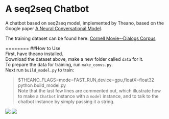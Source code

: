 # A seq2seq Chatbot

A chatbot based on seq2seq model, implemented by Theano, based on the Google paper [A Neural Conversational Model](http://arxiv.org/abs/1506.05869).

The training dataset can be found here: [Cornell Movie--Dialogs Corpus](http://www.mpi-sws.org/~cristian/Cornell_Movie-Dialogs_Corpus.html)

========
##How to Use  
First, have theano installed.  
Download the dataset above, make a new folder called `data` for it.  
To prepare the data for training, run `make_convs.py`.  
Next run `build_model.py` to train:  
>$THEANO_FLAGS=mode=FAST_RUN,device=gpu,floatX=float32 python build_model.py  
Note that the last few lines are commented out, which illustrate how to make a `Chatbot` instance with a `model` instance, and to talk to the chatbot instance by simply passing it a string.  

![](https://github.com/saltypaul/Seq2Seq-Chatbot/blob/master/pics/Training%20Phase.jpg)
![](https://github.com/saltypaul/Seq2Seq-Chatbot/blob/master/pics/Eval.jpg)
